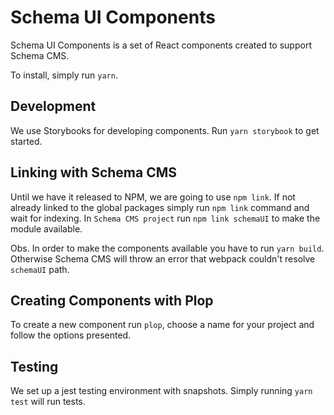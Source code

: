 # Schema UI Components

Schema UI Components is a set of React components created to support Schema CMS.

To install, simply run `yarn`.

## Development

We use Storybooks for developing components. Run `yarn storybook` to get started.

## Linking with Schema CMS

Until we have it released to NPM, we are going to use `npm link`. If not already linked to the global packages
simply run `npm link` command and wait for indexing.
In `Schema CMS project` run `npm link schemaUI` to make the module available.

Obs. In order to make the components available you have to run `yarn build`.
Otherwise Schema CMS will throw an error that webpack couldn't resolve `schemaUI` path.


## Creating Components with Plop

To create a new component run `plop`, choose a name for your project and follow the options presented.

## Testing

We set up a jest testing environment with snapshots. Simply running `yarn test` will run tests.

